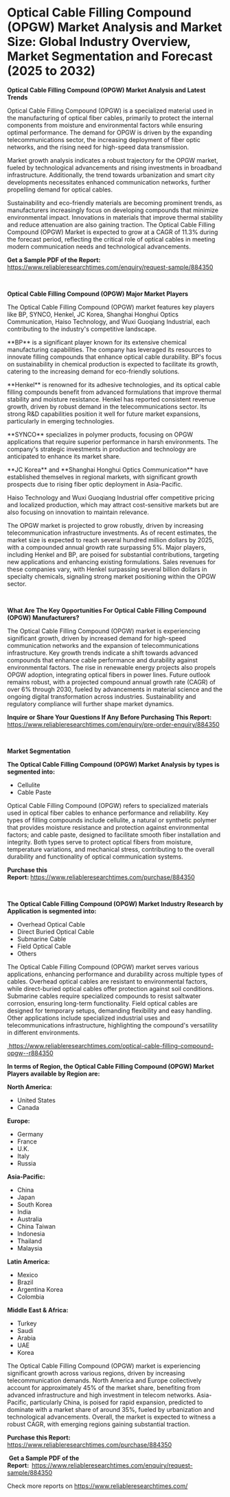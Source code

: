 <p><h1>Optical Cable Filling Compound (OPGW) Market Analysis and Market Size: Global Industry Overview, Market Segmentation and Forecast (2025 to 2032)</h1></p><p><strong>Optical Cable Filling Compound (OPGW) Market Analysis and Latest Trends</strong></p>
<p><p>Optical Cable Filling Compound (OPGW) is a specialized material used in the manufacturing of optical fiber cables, primarily to protect the internal components from moisture and environmental factors while ensuring optimal performance. The demand for OPGW is driven by the expanding telecommunications sector, the increasing deployment of fiber optic networks, and the rising need for high-speed data transmission. </p><p>Market growth analysis indicates a robust trajectory for the OPGW market, fueled by technological advancements and rising investments in broadband infrastructure. Additionally, the trend towards urbanization and smart city developments necessitates enhanced communication networks, further propelling demand for optical cables. </p><p>Sustainability and eco-friendly materials are becoming prominent trends, as manufacturers increasingly focus on developing compounds that minimize environmental impact. Innovations in materials that improve thermal stability and reduce attenuation are also gaining traction. The Optical Cable Filling Compound (OPGW) Market is expected to grow at a CAGR of 11.3% during the forecast period, reflecting the critical role of optical cables in meeting modern communication needs and technological advancements.</p></p>
<p><strong>Get a Sample PDF of the Report:&nbsp;</strong> <a href="https://www.reliableresearchtimes.com/enquiry/request-sample/884350?utm_campaign=2240&utm_medium=2&utm_source=Github&utm_content=ia&utm_term=01022025&utm_id=optical-cable-filling-compound-opgw">https://www.reliableresearchtimes.com/enquiry/request-sample/884350</a></p>
<p>&nbsp;</p>
<p><strong>Optical Cable Filling Compound (OPGW) Major Market Players</strong></p>
<p><p>The Optical Cable Filling Compound (OPGW) market features key players like BP, SYNCO, Henkel, JC Korea, Shanghai Honghui Optics Communication, Haiso Technology, and Wuxi Guoqiang Industrial, each contributing to the industry's competitive landscape.</p><p>**BP** is a significant player known for its extensive chemical manufacturing capabilities. The company has leveraged its resources to innovate filling compounds that enhance optical cable durability. BP's focus on sustainability in chemical production is expected to facilitate its growth, catering to the increasing demand for eco-friendly solutions.</p><p>**Henkel** is renowned for its adhesive technologies, and its optical cable filling compounds benefit from advanced formulations that improve thermal stability and moisture resistance. Henkel has reported consistent revenue growth, driven by robust demand in the telecommunications sector. Its strong R&D capabilities position it well for future market expansions, particularly in emerging technologies.</p><p>**SYNCO** specializes in polymer products, focusing on OPGW applications that require superior performance in harsh environments. The company's strategic investments in production and technology are anticipated to enhance its market share.</p><p>**JC Korea** and **Shanghai Honghui Optics Communication** have established themselves in regional markets, with significant growth prospects due to rising fiber optic deployment in Asia-Pacific.</p><p>Haiso Technology and Wuxi Guoqiang Industrial offer competitive pricing and localized production, which may attract cost-sensitive markets but are also focusing on innovation to maintain relevance.</p><p>The OPGW market is projected to grow robustly, driven by increasing telecommunication infrastructure investments. As of recent estimates, the market size is expected to reach several hundred million dollars by 2025, with a compounded annual growth rate surpassing 5%. Major players, including Henkel and BP, are poised for substantial contributions, targeting new applications and enhancing existing formulations. Sales revenues for these companies vary, with Henkel surpassing several billion dollars in specialty chemicals, signaling strong market positioning within the OPGW sector.</p></p>
<p>&nbsp;</p>
<p><strong>What Are The Key Opportunities For Optical Cable Filling Compound (OPGW) Manufacturers?</strong></p>
<p><p>The Optical Cable Filling Compound (OPGW) market is experiencing significant growth, driven by increased demand for high-speed communication networks and the expansion of telecommunications infrastructure. Key growth trends indicate a shift towards advanced compounds that enhance cable performance and durability against environmental factors. The rise in renewable energy projects also propels OPGW adoption, integrating optical fibers in power lines. Future outlook remains robust, with a projected compound annual growth rate (CAGR) of over 6% through 2030, fueled by advancements in material science and the ongoing digital transformation across industries. Sustainability and regulatory compliance will further shape market dynamics.</p></p>
<p><strong>Inquire or Share Your Questions If Any Before Purchasing This Report:</strong> <a href="https://www.reliableresearchtimes.com/enquiry/pre-order-enquiry/884350?utm_campaign=2240&utm_medium=2&utm_source=Github&utm_content=ia&utm_term=01022025&utm_id=optical-cable-filling-compound-opgw">https://www.reliableresearchtimes.com/enquiry/pre-order-enquiry/884350</a></p>
<p>&nbsp;</p>
<p><strong>Market Segmentation</strong></p>
<p><strong>The Optical Cable Filling Compound (OPGW) Market Analysis by types is segmented into:</strong></p>
<p><ul><li>Cellulite</li><li>Cable Paste</li></ul></p>
<p><p>Optical Cable Filling Compound (OPGW) refers to specialized materials used in optical fiber cables to enhance performance and reliability. Key types of filling compounds include cellulite, a natural or synthetic polymer that provides moisture resistance and protection against environmental factors; and cable paste, designed to facilitate smooth fiber installation and integrity. Both types serve to protect optical fibers from moisture, temperature variations, and mechanical stress, contributing to the overall durability and functionality of optical communication systems.</p></p>
<p><strong>Purchase this Report:&nbsp;</strong><a href="https://www.reliableresearchtimes.com/purchase/884350?utm_campaign=2240&utm_medium=2&utm_source=Github&utm_content=ia&utm_term=01022025&utm_id=optical-cable-filling-compound-opgw">https://www.reliableresearchtimes.com/purchase/884350</a></p>
<p>&nbsp;</p>
<p><strong>The Optical Cable Filling Compound (OPGW) Market Industry Research by Application is segmented into:</strong></p>
<p><ul><li>Overhead Optical Cable</li><li>Direct Buried Optical Cable</li><li>Submarine Cable</li><li>Field Optical Cable</li><li>Others</li></ul></p>
<p><p>The Optical Cable Filling Compound (OPGW) market serves various applications, enhancing performance and durability across multiple types of cables. Overhead optical cables are resistant to environmental factors, while direct-buried optical cables offer protection against soil conditions. Submarine cables require specialized compounds to resist saltwater corrosion, ensuring long-term functionality. Field optical cables are designed for temporary setups, demanding flexibility and easy handling. Other applications include specialized industrial uses and telecommunications infrastructure, highlighting the compound's versatility in different environments.</p></p>
<p><a href="https://www.reliableresearchtimes.com/optical-cable-filling-compound-opgw--r884350?utm_campaign=2240&utm_medium=2&utm_source=Github&utm_content=ia&utm_term=01022025&utm_id=optical-cable-filling-compound-opgw">&nbsp;https://www.reliableresearchtimes.com/optical-cable-filling-compound-opgw--r884350</a></p>
<p><strong>In terms of Region, the Optical Cable Filling Compound (OPGW) Market Players available by Region are:</strong></p>
<p>
    <p> <strong> North America: </strong>
        <ul>
            <li>United States</li>
            <li>Canada</li>
        </ul>
        </p> 
    <p> <strong> Europe: </strong>
        <ul>
            <li>Germany</li>
            <li>France</li>
            <li>U.K.</li>
            <li>Italy</li>
            <li>Russia</li>
        </ul>
        </p> 
    <p> <strong> Asia-Pacific: </strong>
        <ul>
            <li>China</li>
            <li>Japan</li>
            <li>South Korea</li>
            <li>India</li>
            <li>Australia</li>
            <li>China Taiwan</li>
            <li>Indonesia</li>
            <li>Thailand</li>
            <li>Malaysia</li>
        </ul>
        </p> 
    <p> <strong> Latin America: </strong>
        <ul>
            <li>Mexico</li>
            <li>Brazil</li>
            <li>Argentina Korea</li>
            <li>Colombia</li>
        </ul>
        </p> 
    <p> <strong> Middle East & Africa: </strong>
        <ul>
            <li>Turkey</li>
            <li>Saudi</li>
            <li>Arabia</li>
            <li>UAE</li>
            <li>Korea</li>
        </ul>
    </p>
    </p>
<p><p>The Optical Cable Filling Compound (OPGW) market is experiencing significant growth across various regions, driven by increasing telecommunication demands. North America and Europe collectively account for approximately 45% of the market share, benefiting from advanced infrastructure and high investment in telecom networks. Asia-Pacific, particularly China, is poised for rapid expansion, predicted to dominate with a market share of around 35%, fueled by urbanization and technological advancements. Overall, the market is expected to witness a robust CAGR, with emerging regions gaining substantial traction.</p></p>
<p><strong>Purchase this Report: </strong><a href="https://www.reliableresearchtimes.com/purchase/884350?utm_campaign=2240&utm_medium=2&utm_source=Github&utm_content=ia&utm_term=01022025&utm_id=optical-cable-filling-compound-opgw">https://www.reliableresearchtimes.com/purchase/884350</a></p>
<p>&nbsp;<strong>Get a Sample PDF of the Report:&nbsp;&nbsp;</strong><a href="https://www.reliableresearchtimes.com/enquiry/request-sample/884350?utm_campaign=2240&utm_medium=2&utm_source=Github&utm_content=ia&utm_term=01022025&utm_id=optical-cable-filling-compound-opgw">https://www.reliableresearchtimes.com/enquiry/request-sample/884350</a></p>
<p><strong></strong></p>
<p>Check more reports on <a href="https://www.reliableresearchtimes.com/?utm_campaign=2240&utm_medium=2&utm_source=Github&utm_content=ia&utm_term=01022025&utm_id=optical-cable-filling-compound-opgw">https://www.reliableresearchtimes.com/</a></p>